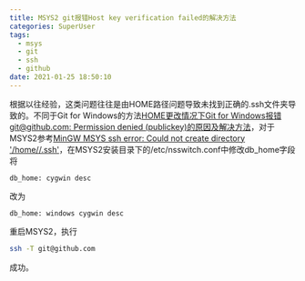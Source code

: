 ```yaml
---
title: MSYS2 git报错Host key verification failed的解决方法
categories: SuperUser
tags:
  - msys
  - git
  - ssh
  - github
date: 2021-01-25 18:50:10
---
```


根据以往经验，这类问题往往是由HOME路径问题导致未找到正确的.ssh文件夹导致的。不同于Git for Windows的方法[HOME更改情况下Git for Windows报错git@github.com: Permission denied (publickey)的原因及解决方法](https://blog.csdn.net/yihuajack/article/details/108887898)，对于MSYS2参考[MinGW MSYS ssh error: Could not create directory '/home/<username>/.ssh'](https://superuser.com/questions/759407/mingw-msys-ssh-error-could-not-create-directory-home-username-ssh)，在MSYS2安装目录下的/etc/nsswitch.conf中修改db_home字段将

```
db_home: cygwin desc
```

改为

```
db_home: windows cygwin desc
```

重启MSYS2，执行

```bash
ssh -T git@github.com
```

成功。